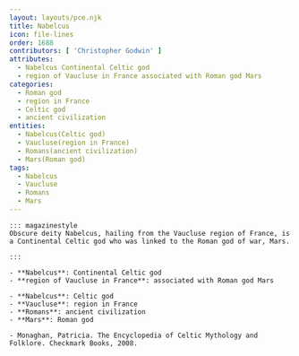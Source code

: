 ```yaml
---
layout: layouts/pce.njk
title: Nabelcus
icon: file-lines
order: 1688
contributors: [ 'Christopher Godwin' ]
attributes:
  - Nabelcus Continental Celtic god
  - region of Vaucluse in France associated with Roman god Mars
categories:
  - Roman god
  - region in France
  - Celtic god
  - ancient civilization
entities:
  - Nabelcus(Celtic god)
  - Vaucluse(region in France)
  - Romans(ancient civilization)
  - Mars(Roman god)
tags:
  - Nabelcus
  - Vaucluse
  - Romans
  - Mars
---
```

``` tab [group1:Info]
::: magazinestyle
Obscure deity Nabelcus, hailing from the Vaucluse region of France, is a Continental Celtic god who was linked to the Roman god of war, Mars.

:::
```
``` tab [group1:Attributes]
- **Nabelcus**: Continental Celtic god
- **region of Vaucluse in France**: associated with Roman god Mars
```
``` tab [group1:Entities]
- **Nabelcus**: Celtic god
- **Vaucluse**: region in France
- **Romans**: ancient civilization
- **Mars**: Roman god
```
``` tab [group1:Sources]
- Monaghan, Patricia. The Encyclopedia of Celtic Mythology and Folklore. Checkmark Books, 2008.
```
